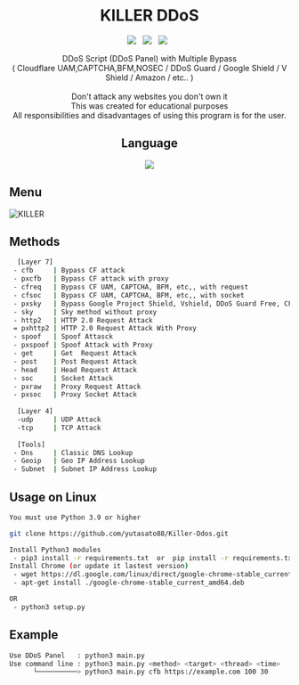 <div align=center>
 
# KILLER DDoS
 <p>
 <img src="https://img.shields.io/github/stars/HyukIsBack/KILLER-DDoS?color=%23DF0067&style=for-the-badge"/> &nbsp;
 <img src="https://img.shields.io/github/forks/HyukIsBack/KILLER-DDoS?color=%239999FF&style=for-the-badge"/> &nbsp;
 <img src="https://img.shields.io/github/license/HyukIsBack/KILLER-DDoS?color=%23E8E8E8&style=for-the-badge"/> &nbsp;
 
</p>
 DDoS Script (DDoS Panel) with Multiple Bypass<br>( Cloudflare UAM,CAPTCHA,BFM,NOSEC / DDoS Guard / Google Shield / V Shield / Amazon / etc.. )<br/><br/>
 Don't attack any websites you don't own it<br/>
 This was created for educational purposes<br/>
 All responsibilities and disadvantages of using this program is for the user.
 

## Language</br>

 <img src="https://img.shields.io/badge/Python-FFDD00?style=for-the-badge&logo=python&logoColor=blue"/></br>
</div>

## Menu
![KILLER](https://blogger.googleusercontent.com/img/b/R29vZ2xl/AVvXsEijOfH2jgHKlbMHk7rx77bO3hgSrlr27e1yfeWfw3TTA91VOSQKrxPKRYF7e1VvC9c4YswuCLf1X8Ko9Y9gv9ueUnj3mdLflEBwPWSeb89lDbaazdxJDZikQXK-OqegCzKGQBnLqn67HnWKjh3pmxFKB1Khw3n3lQIgP5ODbxpZ4xME1F_JQdLmkF2wutIg/w640-h428/2a773e00-192a-11ea-9f4c-1990874fc1b4.png)

## Methods

```sh
  [Layer 7]
 - cfb     | Bypass CF attack
 - pxcfb   | Bypass CF attack with proxy
 - cfreq   | Bypass CF UAM, CAPTCHA, BFM, etc,, with request
 - cfsoc   | Bypass CF UAM, CAPTCHA, BFM, etc,, with socket
 - pxsky   | Bypass Google Project Shield, Vshield, DDoS Guard Free, CF NoSec With Proxy
 - sky     | Sky method without proxy
 - http2   | HTTP 2.0 Request Attack 
 = pxhttp2 | HTTP 2.0 Request Attack With Proxy
 - spoof   | Spoof Attasck
 - pxspoof | Spoof Attack with Proxy
 - get     | Get  Request Attack
 - post    | Post Request Attack
 - head    | Head Request Attack
 - soc     | Socket Attack
 - pxraw   | Proxy Request Attack
 - pxsoc   | Proxy Socket Attack
 
  [Layer 4]
  -udp     | UDP Attack
  -tcp     | TCP Attack
  
  [Tools]
 - Dns     | Classic DNS Lookup
 - Geoip   | Geo IP Address Lookup
 - Subnet  | Subnet IP Address Lookup
```


## Usage on Linux
```sh
You must use Python 3.9 or higher

git clone https://github.com/yutasato88/Killer-Ddos.git

Install Python3 modules
 - pip3 install -r requirements.txt  or  pip install -r requirements.txt
Install Chrome (or update it lastest version)
 - wget https://dl.google.com/linux/direct/google-chrome-stable_current_amd64.deb
 - apt-get install ./google-chrome-stable_current_amd64.deb

OR
 - python3 setup.py

```

## Example
```sh
Use DDoS Panel   : python3 main.py
Use command line : python3 main.py <method> <target> <thread> <time>
      └──────────> python3 main.py cfb https://example.com 100 30
```

